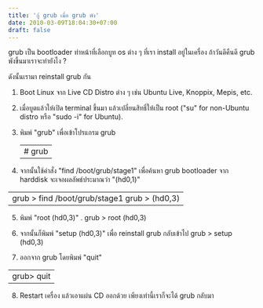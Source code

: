 ```yaml
---
title: 'กู้ grub เมื่อ grub พัง'
date: 2010-03-09T18:04:30+07:00
draft: false
---
```

grub เป็น bootloader ทำหน้าที่เลือกบูท os ต่าง ๆ ที่เรา install อยู่ในเครื่อง ถ้าวันดีคืนดี grub พังขึ้นมาเราจะทำยังไง ?

ดังนั้นเรามา reinstall grub กัน

1. Boot Linux จาก Live CD Distro ต่าง ๆ เช่น Ubuntu Live, Knoppix, Mepis, etc.
 
2. เมื่อบูตแล้วให้เปิด terminal ขึ้นมา แล้วเปลี่ยนสิทธิ์ให้เป็น root ("su" for non-Ubuntu distro หรือ "sudo -i" for Ubuntu).

3. พิมพ์ "grub" เพื่อเข้าโปรแกรม grub
   <table class="table table-bordered">
         <td>
            # grub  
         </td>
   </table>

4. จากนั้นใช้คำสั่ง "find /boot/grub/stage1" เพื่อค้นหา grub bootloader จาก harddisk จะเจอผลลัพธ์ประมาณว่า "(hd0,1)"
  <table class="table table-bordered">
         <td>
            grub > find /boot/grub/stage1  
            grub > (hd0,3) 
         </td>
   </table>
 
5. พิมพ์ "root (hd0,3)" .
grub > root (hd0,3)

6. จากนั้นก็พิมพ์ "setup (hd0,3)" เพื่อ reinstall grub กลับเข้าไป
grub > setup (hd0,3)

7. ออกจาก grub โดยพิมพ์ "quit"
  <table class="table table-bordered">
         <td>
            grub> quit
         </td>
   </table>
 
8. Restart เครื่อง แล้วเอาแผ่น CD ออกด้วย เพียงเท่านี้เราก็จะได้ grub กลับมา
